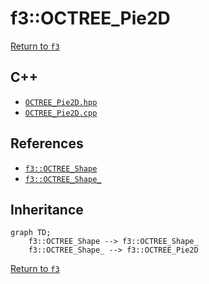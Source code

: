 # f3::OCTREE_Pie2D

[Return to `f3`](/docs/f3.md)

## C++

- [`OCTREE_Pie2D.hpp`](/src/f3/OCTREE_Pie2D.hpp)
- [`OCTREE_Pie2D.cpp`](/src/f3/OCTREE_Pie2D.cpp)

## References

- [`f3::OCTREE_Shape`](/docs/f3/OCTREE_Shape.md)
- [`f3::OCTREE_Shape_`](/docs/f3/OCTREE_Shape_.md)

## Inheritance

```mermaid
graph TD;
    f3::OCTREE_Shape --> f3::OCTREE_Shape_
    f3::OCTREE_Shape_ --> f3::OCTREE_Pie2D
```

[Return to `f3`](/docs/f3.md)